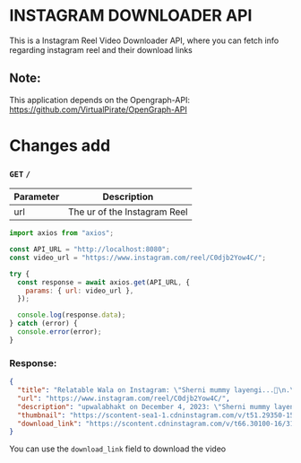 # INSTAGRAM DOWNLOADER API

This is a Instagram Reel Video Downloader API, where you can fetch info regarding instagram reel
and their download links

## Note:

This application depends on the Opengraph-API:
https://github.com/VirtualPirate/OpenGraph-API

# Changes add

### `GET` `/`

| Parameter | Description                  |
| --------- | ---------------------------- |
| url       | The ur of the Instagram Reel |

```javascript
import axios from "axios";

const API_URL = "http://localhost:8080";
const video_url = "https://www.instagram.com/reel/C0djb2Yow4C/";

try {
  const response = await axios.get(API_URL, {
    params: { url: video_url },
  });

  console.log(response.data);
} catch (error) {
  console.error(error);
}
```

### Response:

```json
{
  "title": "Relatable Wala on Instagram: \"Sherni mummy layengi...🦁\n.\n.\n.\n\nTags-#quotesdaily #quote #quotestagram #quotesaboutlife #quoteoftheday #quotes #ａｅｓｔｈｅｔｉｃ #fypage #fypシ #explore #explorepage #relatabletextpost #relatablequotes #relatable #textpost #thoughtoftheday #thoughts #funnyquotes #funny #trending #bollywoodsongs #bollywood #thefeedfeedchocolate\"",
  "url": "https://www.instagram.com/reel/C0djb2Yow4C/",
  "description": "upwalabhakt on December 4, 2023: \"Sherni mummy layengi...🦁\n.\n.\n.\n\nTags-#quotesdaily #quote #quotestagram #quotesaboutlife #quote...\" ",
  "thumbnail": "https://scontent-sea1-1.cdninstagram.com/v/t51.29350-15/407683245_908674170866643_7434127037521702519_n.jpg?stp=c162.288.270.270a_dst-jpg_s640x640&_nc_cat=1&ccb=1-7&_nc_sid=c4dd86&_nc_ohc=596jcKpfw80AX-59sGN&_nc_ht=scontent-sea1-1.cdninstagram.com&oh=00_AfBtItZZG2EmtMJZerX19MEtK6k-8O4M2JQbZUdiz_6nuQ&oe=6574B17E",
  "download_link": "https://scontent.cdninstagram.com/v/t66.30100-16/315818685_267500832611404_268790344534293423_n.mp4?_nc_ht=scontent.cdninstagram.com&_nc_cat=104&_nc_ohc=SbrMy3AnoqoAX9wgmSx&edm=APs17CUBAAAA&ccb=7-5&oh=00_AfClT0UmMRa7wrk8vBrAHuL0Cj8vHl-OUpPwTc_C8qkaAg&oe=65728460&_nc_sid=10d13b"
}
```

You can use the `download_link` field to download the video
